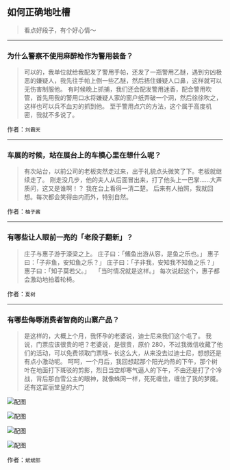 ## 如何正确地吐槽

> 看点好段子，有个好心情～


 
---

### 为什么警察不使用麻醉枪作为警用装备？

> 可以的，我单位就给我配发了警用手帕，还发了一瓶警用乙醚，遇到穷凶极恶的嫌疑人，我先往手帕上倒一些乙醚，然后捂住嫌疑人口鼻，这样就可以无伤害制服他。
> 有时候晚上抓捕，我们还会配发警用迷香，配合警用吹管，首先用我的警用口水将嫌疑人家的窗户纸弄破一个洞，然后徐徐吹之，这样也可以兵不血刃的抓到他。
> 至于警用点穴的方法，这个属于高度机密，我就不多说了。


作者：`刘霸天`

---

### 车展的时候，站在展台上的车模心里在想什么呢？

> 有次站台，以前公司的老板突然走过来，出于礼貌点头微笑了下。老板就继续走了。
> 刚走没几步，他的夫人从后面冒出来，打了他头上一巴掌……大声质问，这又是谁啊！？
> 我在台上看得一清二楚。
> 后来有人拍照，我就回想。每次都会笑得由内而外，特别自然。


作者：`柚子酱`

---

### 有哪些让人眼前一亮的「老段子翻新」？

> 庄子与惠子游于濠梁之上。
> 庄子曰：「鯈鱼出游从容，是鱼之乐也。」
> 惠子曰：「子非鱼，安知鱼之乐？」
> 庄子曰：「子非我，安知我不知鱼之乐？」
> 惠子曰：「知子莫若父。」
>  
> 「当时情况就是这样。」
> 每次说起这个，惠子都会激动地拍着轮椅。


作者：`夏树`

---

### 有哪些侮辱消费者智商的山寨产品？

> 是这样的，大概上个月，我怀孕的老婆说，迪士尼来我们这个屯了。 我说，门票应该很贵的吧？老婆说，是很贵，原价 280，不过我微信收藏了他们的活动，可以免费领取门票哦~
> 长这么大，从来没去过迪士尼，想想还是有点小激动呢。
> 呵呵，一个月后，我回想起那个阳光灼热的下午，那个树叶在地面打下斑驳的剪影，烈日当空却寒气逼人的下午，不由还是打了个冷战，背后那白雪公主的眼神，就像蛛网一样，死死缠住，缠住了我的梦魇。
> 还有这富丽堂皇的大门



![配图](http://pic3.zhimg.com/70/v2-1720ef11d60a4a579d547db5d9209c66_b.jpg)



![配图](http://pic1.zhimg.com/70/v2-e352bc83aa5c14c01d5e4a7ad15fced4_b.jpg)



![配图](http://pic4.zhimg.com/70/v2-98ae62715e9fc15061b69ecb040f399f_b.jpg)



![配图](http://pic1.zhimg.com/70/v2-c37fbc2af27f203602d6fb85ede59abc_b.jpg)


作者：`斌斌郎`